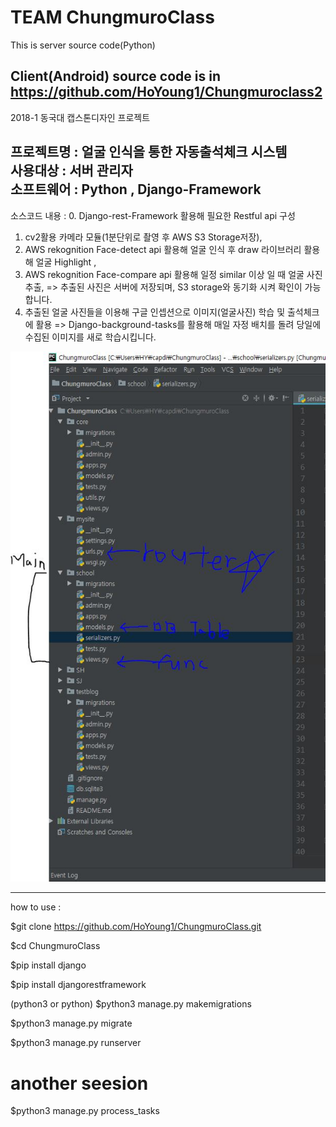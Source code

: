 # TEAM ChungmuroClass
This is server source code(Python)

Client(Android) source code is in https://github.com/HoYoung1/Chungmuroclass2
--------------------------------------------------------------------------------------------------
2018-1 동국대 캡스톤디자인 프로젝트

프로젝트명 : 얼굴 인식을 통한 자동출석체크 시스템    
사용대상 : 서버 관리자  
소프트웨어 : Python , Django-Framework  
----------------------------------------------------------------------------------------------------

소스코드 내용 :
0. Django-rest-Framework 활용해 필요한 Restful api 구성 
1. cv2활용 카메라 모듈(1분단위로 촬영 후 AWS S3 Storage저장), 
2. AWS rekognition Face-detect api 활용해 얼굴 인식 후 draw 라이브러리 활용해 얼굴 Highlight , 
3. AWS rekognition Face-compare api 활용해 일정 similar 이상 일 때 얼굴 사진 추출, 
=> 추출된 사진은 서버에 저장되며, S3 storage와 동기화 시켜 확인이 가능합니다.
4. 추출된 얼굴 사진들을 이용해 구글 인셉션으로 이미지(얼굴사진) 학습 및 출석체크에 활용
=> Django-background-tasks를 활용해 매일 자정 배치를 돌려 당일에 수집된 이미지를 새로 학습시킵니다. 


<p>
<img src="1.JPG"  width="300">
</p>


----------------------------------------------------------------------------------------------------
how to use : 

$git clone https://github.com/HoYoung1/ChungmuroClass.git

$cd ChungmuroClass

$pip install django

$pip install djangorestframework

(python3 or python)
$python3 manage.py makemigrations

$python3 manage.py migrate

$python3 manage.py runserver

# another seesion
$python3 manage.py process_tasks
